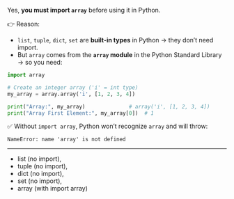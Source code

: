 Yes, **you must import `array`** before using it in Python.

👉 Reason:

* `list`, `tuple`, `dict`, `set` are **built-in types** in Python → they don’t need import.
* But `array` comes from the **`array` module** in the Python Standard Library → so you need:

```python
import array

# Create an integer array ('i' = int type)
my_array = array.array('i', [1, 2, 3, 4])

print("Array:", my_array)              # array('i', [1, 2, 3, 4])
print("Array First Element:", my_array[0])  # 1
```

✅ Without `import array`, Python won’t recognize `array` and will throw:

```
NameError: name 'array' is not defined
```

---

* list (no import),
* tuple (no import),
* dict (no import),
* set (no import),
* array (with import array)


